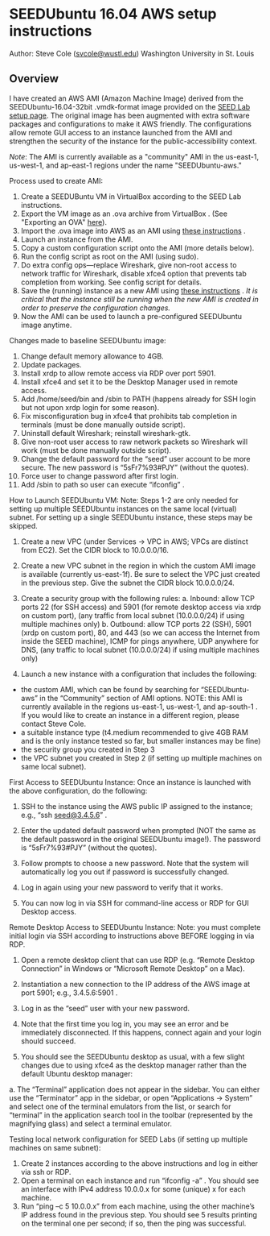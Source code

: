 # SEEDUbuntu 16.04 AWS setup instructions
Author: Steve Cole (svcole@wustl.edu)
Washington University in St. Louis

## Overview

I have created an AWS AMI (Amazon Machine Image) derived from the
SEEDUbuntu-16.04-32bit .vmdk-format image provided on the [SEED Lab setup
page](https://seedsecuritylabs.org/lab_env.html).  The original image
has been augmented with extra software packages and configurations to
make it AWS friendly.  The configurations allow remote GUI access to an
instance launched from the AMI and strengthen the security of the
instance for the public-accessibility context.  

_Note_: The AMI is currently available as a "community" AMI in the
us-east-1, us-west-1, and ap-east-1 regions under the name
"SEEDUbuntu-aws."

Process used to create AMI:   
1. Create a SEEDUBuntu VM in VirtualBox according to the SEED Lab
instructions.  
2. Export the VM image as an .ova archive from VirtualBox .  (See
"Exporting an OVA"
[here](https://www.maketecheasier.com/import-export-ova-files-in-virtualbox/)).    
3. Import the .ova image into AWS as an AMI using [these
instructions](https://aws.amazon.com/ec2/vm-import/) .   
4. Launch an instance from the AMI.    
5. Copy a custom configuration script onto the AMI (more details
below).    
6. Run the config script as root on the AMI (using sudo).    
7. Do extra config ops—replace Wireshark, give non-root access to
network traffic for Wireshark, disable xfce4 option that prevents tab
completion from working.  See config script for details.
8. Save the (running) instance as a new AMI using [these
instructions](https://docs.aws.amazon.com/toolkit-for-visual-studio/latest/user-guide/tkv-create-ami-from-instance.html)
.  _It is critical that the instance still be running when
the new AMI is created in order to preserve the configuration changes._
9. Now the AMI can be used to launch a pre-configured SEEDUbuntu
image anytime.

Changes made to baseline SEEDUbuntu image:    
1. Change default memory allowance to 4GB.
2. Update packages.
3. Install xrdp to allow remote access via RDP over port 5901.
4. Install xfce4 and set it to be the Desktop Manager used in
remote access.
5. Add /home/seed/bin and /sbin to PATH (happens already for SSH
login but not upon xrdp login for some reason).
6. Fix misconfiguration bug in xfce4 that prohibits tab completion
in terminals (must be done manually outside script).
7. Uninstall default Wireshark; reinstall wireshark-gtk.
8. Give non-root user access to raw network packets so Wireshark
will work (must be done manually outside script).
9. Change the default password for the “seed” user account to be
more secure.  The new password is “5sFr7%93#PJY” (without the quotes).
10. Force user to change password after first login.
11. Add /sbin to path so user can execute “ifconfig” .

How to Launch SEEDUbuntu VM:
Note: Steps 1-2 are only needed for setting up multiple SEEDUbuntu
instances on the same local (virtual) subnet.  For setting up a single
SEEDUbuntu instance, these steps may be skipped.
1.	Create a new VPC (under Services -> VPC in AWS; VPCs are
distinct from EC2).  Set the CIDR block to 10.0.0.0/16.
 

2.	Create a new VPC subnet in the region in which the custom AMI
image is available (currently us-east-1f).  Be sure to select the VPC
just created in the previous step.  Give the subnet the CIDR block
10.0.0.0/24.
 
3.	Create a security group with the following rules:
a.	Inbound: allow  TCP ports 22 (for SSH access) and 5901 (for
remote desktop access via xrdp on custom port), (any traffic from local
subnet (10.0.0.0/24) if using multiple machines only)
b.	Outbound: allow TCP ports 22 (SSH), 5901 (xrdp on custom port),
80, and 443 (so we can access the Internet from inside the SEED
machine), ICMP for pings anywhere, UDP anywhere for DNS, (any traffic to
local subnet (10.0.0.0/24) if using multiple machines only)

 
 

4.	Launch a new instance with a configuration that includes the
following: 
-	the custom AMI, which can be found by searching for
	“SEEDUbuntu-aws” in the “Community” section of AMI options.
NOTE: this AMI is currently available in the regions us-east-1,
us-west-1, and ap-south-1 .  If you would like to create an instance in
a different region, please contact Steve Cole.
-	a suitable instance type (t4.medium recommended to give 4GB RAM
	and is the only instance tested so far, but smaller instances
may be fine)
-	the security group you created in Step 3
-	the VPC subnet you created in Step 2 (if setting up multiple
	machines on same local subnet).


First Access to SEEDUbuntu Instance:
Once an instance is launched with the above configuration, do the
following:
1.	SSH to the instance using the AWS public IP assigned to the
instance; e.g., “ssh seed@3.4.5.6” .
 
2.	Enter the updated default password when prompted (NOT the same
as the default password in the original SEEDUbuntu image!).  The
password is “5sFr7%93#PJY” (without the quotes).
3.	Follow prompts to choose a new password.  Note that the system
will automatically log you out if password is successfully changed.
4.	Log in again using your new password to verify that it works.
5.	You can now log in via SSH for command-line access or RDP for
GUI Desktop access.

Remote Desktop Access to SEEDUbuntu Instance:
Note: you must complete initial login via SSH according to instructions
above BEFORE logging in via RDP.
1.	Open a remote desktop client that can use RDP (e.g. “Remote
Desktop Connection” in Windows or “Microsoft Remote Desktop” on a Mac).
2.	Instantiation a new connection to the IP address of the AWS
image at port 5901; e.g., 3.4.5.6:5901   .
 
3.	Log in as the “seed” user with your new password.
4.	Note that the first time you log in, you may see an error and be
immediately disconnected.  If this happens, connect again and your login
should succeed.
5.	You should see the SEEDUbuntu desktop as usual, with a few
slight changes due to using xfce4 as the desktop manager rather than the
default Ubuntu desktop manager:
 
a.	The “Terminal” application does not appear in the sidebar.  You
can either use the “Terminator” app in the sidebar, or open
“Applications -> System” and select one of the terminal emulators from
the list, or search for “terminal” in the application search tool in the
toolbar (represented by the magnifying glass) and select a terminal
emulator.
 


 


Testing local network configuration for SEED Labs (if setting up
multiple machines on same subnet):
1.	Create 2 instances according to the above instructions and log
in either via ssh or RDP.
2.	Open a terminal on each instance and run “ifconfig -a” .  You
should see an interface with IPv4 address 10.0.0.x for some (unique) x
for each machine.  
3.	Run “ping –c 5 10.0.0.x” from each machine, using the other
machine’s IP address found in the previous step.  You should see 5
results printing on the terminal one per second; if so, then the ping
was successful.





